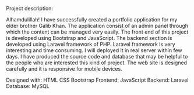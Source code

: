 Project description:

Alhamdulillah! I have successfully created a portfolio application  for my elder brother Galib Khan. The application consist of an admin panel through which the content can be managed very easily. The front end of this project is developed using Bootstrap and JavaScript. The backend section is developed using Laravel framework of PHP. Laravel framework is very interesting and time consuming. I will deployed it in real server within few days. I have produced the source code and database that may be helpful to the people who are interested this kind of project. The web site is designed carefully and it is responsive for mobile devices.

Designed with: HTML CSS Bootstrap
Frontend: JavaScript
Backend: Laravel
Database: MySQL
